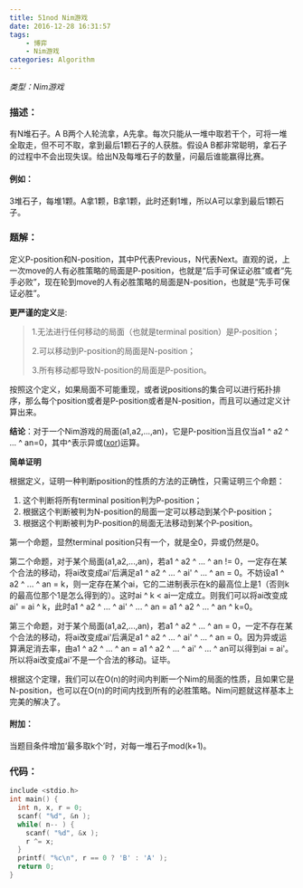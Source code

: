 ```yaml
---
title: 51nod Nim游戏
date: 2016-12-28 16:31:57
tags: 
    - 博弈
    - Nim游戏
categories: Algorithm
---
```


*类型：Nim游戏*

### 描述：

有N堆石子。A B两个人轮流拿，A先拿。每次只能从一堆中取若干个，可将一堆全取走，但不可不取，拿到最后1颗石子的人获胜。假设A B都非常聪明，拿石子的过程中不会出现失误。给出N及每堆石子的数量，问最后谁能赢得比赛。

#### 例如：

3堆石子，每堆1颗。A拿1颗，B拿1颗，此时还剩1堆，所以A可以拿到最后1颗石子。

### 题解：

定义P-position和N-position，其中P代表Previous，N代表Next。直观的说，上一次move的人有必胜策略的局面是P-position，也就是“后手可保证必胜”或者“先手必败”，现在轮到move的人有必胜策略的局面是N-position，也就是“先手可保证必胜”。

**更严谨的定义**是:

> 1.无法进行任何移动的局面（也就是terminal position）是P-position；
>
> 2.可以移动到P-position的局面是N-position；
>
> 3.所有移动都导致N-position的局面是P-position。

按照这个定义，如果局面不可能重现，或者说positions的集合可以进行拓扑排序，那么每个position或者是P-position或者是N-position，而且可以通过定义计算出来。

**结论**：对于一个Nim游戏的局面(a1,a2,...,an)，它是P-position当且仅当a1 ^ a2 ^ ... ^ an=0，其中^表示异或([xor](http://baike.sogou.com/lemma/ShowInnerLink.htm?lemmaId=64448407))运算。

**简单证明**

根据定义，证明一种判断position的性质的方法的正确性，只需证明三个命题：

1. 这个判断将所有terminal position判为P-position；
2. 根据这个判断被判为N-position的局面一定可以移动到某个P-position；
3. 根据这个判断被判为P-position的局面无法移动到某个P-position。

第一个命题，显然terminal position只有一个，就是全0，异或仍然是0。

第二个命题，对于某个局面(a1,a2,...,an)，若a1 ^ a2 ^ ... ^ an != 0，一定存在某个合法的移动，将ai改变成ai'后满足a1 ^ a2 ^ ... ^ ai' ^ ... ^ an = 0。不妨设a1 ^ a2 ^ ... ^ an = k，则一定存在某个ai，它的二进制表示在k的最高位上是1（否则k的最高位那个1是怎么得到的）。这时ai ^ k < ai一定成立。则我们可以将ai改变成ai' = ai ^ k，此时a1 ^ a2 ^ ... ^ ai' ^ ... ^ an = a1 ^ a2 ^ ... ^ an ^ k=0。

第三个命题，对于某个局面(a1,a2,...,an)，若a1 ^ a2 ^ ... ^ an = 0，一定不存在某个合法的移动，将ai改变成ai'后满足a1 ^ a2 ^ ... ^ ai' ^ ... ^ an = 0。因为异或运算满足消去率，由a1 ^ a2 ^ ... ^ an = a1 ^ a2 ^ ... ^ ai' ^ ... ^ an可以得到ai = ai'。所以将ai改变成ai'不是一个合法的移动。证毕。

根据这个定理，我们可以在O(n)的时间内判断一个Nim的局面的性质，且如果它是N-position，也可以在O(n)的时间内找到所有的必胜策略。Nim问题就这样基本上完美的解决了。

#### 附加：

当题目条件增加‘最多取k个’时，对每一堆石子mod(k+1)。

### 代码：

``` c++
include <stdio.h>
int main() {
  int n, x, r = 0;
  scanf( "%d", &n );
  while( n-- ) {
    scanf( "%d", &x );
    r ^= x;
  }
  printf( "%c\n", r == 0 ? 'B' : 'A' );
  return 0;
}
```

